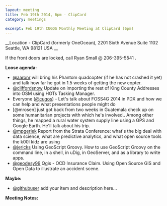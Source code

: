 ```yaml
---
layout: meeting
title: Feb 19th 2014, 6pm - ClipCard
category: meetings

excerpt: Feb 19th CUGOS Monthly Meeting at ClipCard (6pm)
---
```


__Location -  ClipCard (formerly OneOcean), 2201 Sixth Avenue Suite 1102 Seattle, WA 98121 USA __

If the front doors are locked, call Ryan Small @ 206-395-5541 .

__Loose agenda:__

- [@aaronr](https://github.com/aaronr) will bring his Phantom quadcopter (if he has not crashed it yet) and talk how far he got in 1.5 weeks of getting the new copter.
- [@cliffordsnow](https://github.com/cliffordsnow) Update on importing the rest of King County Addresses into OSM using HOTs Tasking Manager.
- Everyone ([@cugos](https://github.com/cugos)) - Let's talk about FOSS4G 2014 in PDX and how we can help and what presentations people might do
- [@mrosen] just got back from two weeks in Guatemala check up on some humanitarian projects with which he's involved..  Among other things, he mapped a rural water system supply line using a GPS and Google Earth.  He'll talk about his trip.
- [@mpgerlek](https://www.example.com/) Report from the Strata Conference: what's the big deal with data science, what are predictive analytics, and what open source tools the k00l kidz are using
- [@jericks](https://github.com/jericks) Using GeoScript Groovy. How to use GeoScript Groovy on the command line, in a shell, in uDig, in GeoServer, and as a library to write apps.
- [@geodesy99](https://yoururl.com/) Qgis - OCD Insurance Claim. Using Open Source GIS and Open Data to illustrate an accident scene. 

__Maybe:__

- [@githubuser](https://yoururl.com/) add your item and description here...

__Meeting Notes:__

